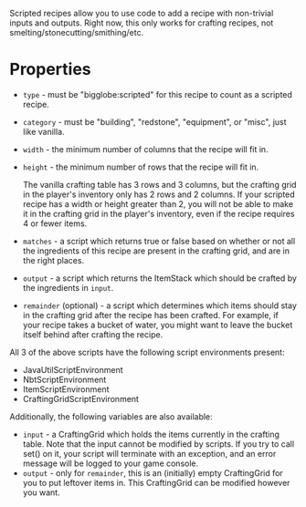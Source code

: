 Scripted recipes allow you to use code to add a recipe with non-trivial inputs and outputs. Right now, this only works for crafting recipes, not smelting/stonecutting/smithing/etc.

# Properties

* `type` - must be "bigglobe:scripted" for this recipe to count as a scripted recipe.
* `category` - must be "building", "redstone", "equipment", or "misc", just like vanilla.
* `width` - the minimum number of columns that the recipe will fit in. 
* `height` - the minimum number of rows that the recipe will fit in.

	The vanilla crafting table has 3 rows and 3 columns, but the crafting grid in the player's inventory only has 2 rows and 2 columns. If your scripted recipe has a width or height greater than 2, you will not be able to make it in the crafting grid in the player's inventory, even if the recipe requires 4 or fewer items.
* `matches` - a script which returns true or false based on whether or not all the ingredients of this recipe are present in the crafting grid, and are in the right places.
* `output` - a script which returns the ItemStack which should be crafted by the ingredients in `input`.
* `remainder` (optional) - a script which determines which items should stay in the crafting grid after the recipe has been crafted. For example, if your recipe takes a bucket of water, you might want to leave the bucket itself behind after crafting the recipe.

All 3 of the above scripts have the following script environments present:
* JavaUtilScriptEnvironment
* NbtScriptEnvironment
* ItemScriptEnvironment
* CraftingGridScriptEnvironment

Additionally, the following variables are also available:
* `input` - a CraftingGrid which holds the items currently in the crafting table. Note that the input cannot be modified by scripts. If you try to call set() on it, your script will terminate with an exception, and an error message will be logged to your game console.
* `output` - only for `remainder`, this is an (initially) empty CraftingGrid for you to put leftover items in. This CraftingGrid can be modified however you want.
